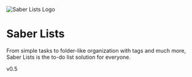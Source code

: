 ![Saber Lists Logo](https://raw.githubusercontent.com/andb3/Saber-Lists/master/app/src/main/res/mipmap-hdpi/ic_launcher.png)  
# Saber Lists
From simple tasks to folder-like organization with tags and much more, Saber Lists is the to-do list solution for everyone.

v0.5
